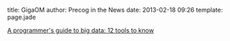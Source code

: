 title: GigaOM
author: Precog in the News
date: 2013-02-18 09:26
template: page.jade

<a href="http://gigaom.com/data/a-programmers-guide-to-big-data-12-tools-to-know/">A programmer's guide to big data: 12 tools to know</a>